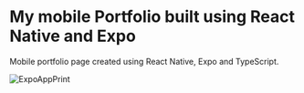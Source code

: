 # My mobile Portfolio built using React Native and Expo

Mobile portfolio page created using React Native, Expo and TypeScript.

![ExpoAppPrint](https://github.com/user-attachments/assets/d5ac4bd3-d04c-49c0-96d0-8fa35e8f1c9c)


